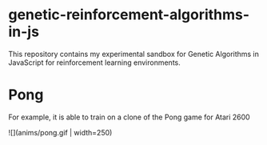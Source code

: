 # genetic-reinforcement-algorithms-in-js
This repository contains my experimental sandbox for Genetic Algorithms in JavaScript for reinforcement learning environments.

# Pong
For example, it is able to train on a clone of the Pong game for Atari 2600

![](anims/pong.gif | width=250)

